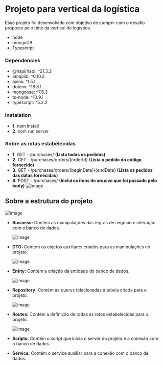 # Projeto para vertical da logística
Esse projeto foi desenvolvido com objetivo de cumprir com o desafio proposto pelo time da vertical de logística.
- node
- mongoDB
- Typescript

### Dependencies
- @hapi/hapi: ^21.3.2
- amqplib: ^0.10.3
- axios: ^1.5.1
- dotenv: ^16.3.1
- mongoose: ^7.6.3
- ts-node: ^10.9.1
- typescript: ^5.2.2

### Instalation
- **1.** npm install
- **2.** npm run server


### Sobre as rotas estabelecidas
- **1.** GET - /purchases/ **(Lista todos os pedidos)**
- **2.** GET - /purchases/orders/{orderId} **(Lista o pedido do código fornecido)**
- **3.** GET - /purchases/orders/{beginDate}/{endDate} **(Lista os pedidos das datas fornecidas)**
- **4.** POST - /purchases/ **(Inclui os itens do arquivo que foi passado pelo body)**
![image](https://github.com/karolineguckert/luizalabsverticallogistica/assets/60297870/d53e5e8f-2a12-4084-9f3e-9a3459120f71)

## Sobre a estrutura do projeto

![image](https://github.com/karolineguckert/luizalabsverticallogistica/assets/60297870/a4d80a82-52fe-4d17-983b-9264d14c82f3)

- **Business:** Contém as manipulações das regras de negócio e interação com o banco de dados.
  
  ![image](https://github.com/karolineguckert/luizalabsverticallogistica/assets/60297870/7b13607f-d505-43d9-be6e-87d802c82ea4)
  
- **DTO:** Contém os objetos auxiliares criados para as manipulações no projeto.

  ![image](https://github.com/karolineguckert/luizalabsverticallogistica/assets/60297870/94ea0bbf-b6c3-436e-8053-358d9f0eaeb4)

  
- **Entity:** Contém a criação da entidade do banco de dados.
  
  ![image](https://github.com/karolineguckert/luizalabsverticallogistica/assets/60297870/d38e7ee5-88da-4d28-a661-4965a0cdd806)


- **Repository:** Contém as querys relacionadas a tabela criada para o projeto.
  
  ![image](https://github.com/karolineguckert/luizalabsverticallogistica/assets/60297870/e0c7ad43-043a-4064-8782-33442406e2ca)

- **Routes:** Contém a definição de todas as rotas estabelecidas para o projeto.

  ![image](https://github.com/karolineguckert/luizalabsverticallogistica/assets/60297870/f67ac691-b0d3-458a-9a82-c9e353437300)

- **Scripts:** Contém o script que inicia o server do projeto e a conexão com o banco de dados.
- **Service:** Contém o service auxiliar para a conexão com o banco de dados.
  
  
